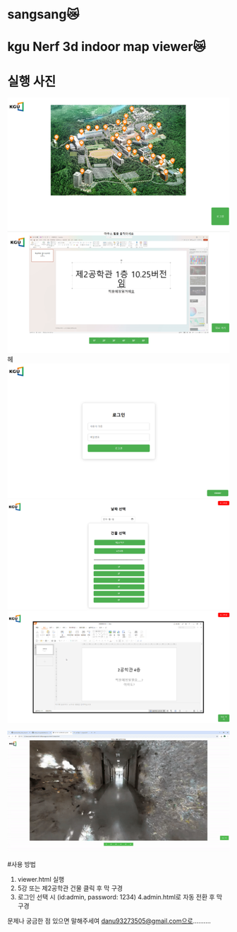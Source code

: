 # sangsang😿
# kgu Nerf 3d indoor map viewer😿

# 실행 사진
![ viewer.html 건물 선택 화면 ](assets/1.png)
![ viewer.html 실내 뷰 화면 ](assets/2.png)
헤
![ viewer.html 관리자 로그인 화면 ](assets/3.png)
![ viewer.html 선택 화면 ](assets/4.png)
![ viewer.html 실내 뷰 화면 ](assets/5.png)


![ 실행영상 ](assets/1.gif)

#사용 방법
1. viewer.html 실행
2. 5강 또는 제2공학관 건물 클릭 후 막 구경
3. 로그인 선택 시 (id:admin, password: 1234)
4.admin.html로 자동 전환 후 막 구경

문제나 궁금한 점 있으면 말해주세여 danu93273505@gmail.com으로..........
